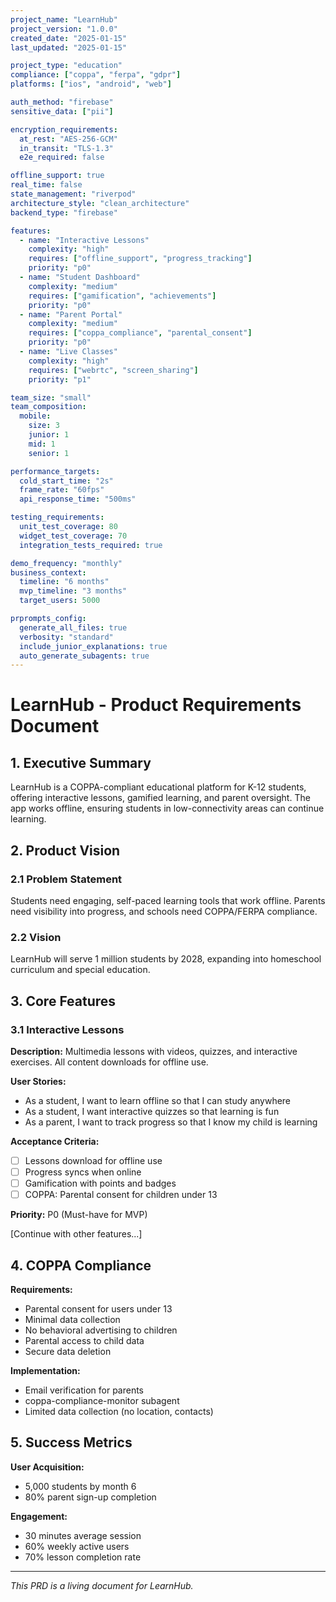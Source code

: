 ```yaml
---
project_name: "LearnHub"
project_version: "1.0.0"
created_date: "2025-01-15"
last_updated: "2025-01-15"

project_type: "education"
compliance: ["coppa", "ferpa", "gdpr"]
platforms: ["ios", "android", "web"]

auth_method: "firebase"
sensitive_data: ["pii"]

encryption_requirements:
  at_rest: "AES-256-GCM"
  in_transit: "TLS-1.3"
  e2e_required: false

offline_support: true
real_time: false
state_management: "riverpod"
architecture_style: "clean_architecture"
backend_type: "firebase"

features:
  - name: "Interactive Lessons"
    complexity: "high"
    requires: ["offline_support", "progress_tracking"]
    priority: "p0"
  - name: "Student Dashboard"
    complexity: "medium"
    requires: ["gamification", "achievements"]
    priority: "p0"
  - name: "Parent Portal"
    complexity: "medium"
    requires: ["coppa_compliance", "parental_consent"]
    priority: "p0"
  - name: "Live Classes"
    complexity: "high"
    requires: ["webrtc", "screen_sharing"]
    priority: "p1"

team_size: "small"
team_composition:
  mobile:
    size: 3
    junior: 1
    mid: 1
    senior: 1

performance_targets:
  cold_start_time: "2s"
  frame_rate: "60fps"
  api_response_time: "500ms"

testing_requirements:
  unit_test_coverage: 80
  widget_test_coverage: 70
  integration_tests_required: true

demo_frequency: "monthly"
business_context:
  timeline: "6 months"
  mvp_timeline: "3 months"
  target_users: 5000

prprompts_config:
  generate_all_files: true
  verbosity: "standard"
  include_junior_explanations: true
  auto_generate_subagents: true
---
```


# LearnHub - Product Requirements Document

## 1. Executive Summary

LearnHub is a COPPA-compliant educational platform for K-12 students, offering interactive lessons, gamified learning, and parent oversight. The app works offline, ensuring students in low-connectivity areas can continue learning.

## 2. Product Vision

### 2.1 Problem Statement
Students need engaging, self-paced learning tools that work offline. Parents need visibility into progress, and schools need COPPA/FERPA compliance.

### 2.2 Vision
LearnHub will serve 1 million students by 2028, expanding into homeschool curriculum and special education.

## 3. Core Features

### 3.1 Interactive Lessons

**Description:**
Multimedia lessons with videos, quizzes, and interactive exercises. All content downloads for offline use.

**User Stories:**
- As a student, I want to learn offline so that I can study anywhere
- As a student, I want interactive quizzes so that learning is fun
- As a parent, I want to track progress so that I know my child is learning

**Acceptance Criteria:**
- [ ] Lessons download for offline use
- [ ] Progress syncs when online
- [ ] Gamification with points and badges
- [ ] COPPA: Parental consent for children under 13

**Priority:** P0 (Must-have for MVP)

[Continue with other features...]

## 4. COPPA Compliance

**Requirements:**
- Parental consent for users under 13
- Minimal data collection
- No behavioral advertising to children
- Parental access to child data
- Secure data deletion

**Implementation:**
- Email verification for parents
- coppa-compliance-monitor subagent
- Limited data collection (no location, contacts)

## 5. Success Metrics

**User Acquisition:**
- 5,000 students by month 6
- 80% parent sign-up completion

**Engagement:**
- 30 minutes average session
- 60% weekly active users
- 70% lesson completion rate

---

*This PRD is a living document for LearnHub.*
